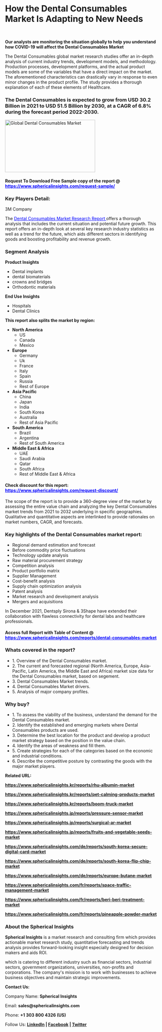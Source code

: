 <p>&nbsp;</p>
<h1><strong>How the Dental Consumables Market Is Adapting to New Needs</strong></h1>
<p>&nbsp;</p>
<p><strong>Our analysts are monitoring the situation globally to help you understand how COVID-19 will affect the Dental Consumables Market</strong></p>
<p>The Dental Consumables global market research studies offer an in-depth analysis of current industry trends, development models, and methodology. Production processes, development platforms, and the actual product models are some of the variables that have a direct impact on the market. The aforementioned characteristics can drastically vary in response to even minor changes in the product profile. The study provides a thorough explanation of each of these elements of Healthcare.</p>
<h3>The Dental Consumables is expected to grow from USD 30.2 Billion in 2021 to USD 51.5 Billion by 2030, at a CAGR of 6.8% during the forecast period 2022-2030.</h3>
<p><img src="https://www.sphericalinsights.com/images/rd/dcmimg.png" alt="Global Dental Consumables Market" width="297" height="173" /></p>
<h4>Request To Download Free Sample copy of the report @ <span style="color: #0000ff;"><a style="color: #0000ff;" href="https://www.sphericalinsights.com/request-sample/" target="_blank">https://www.sphericalinsights.com/request-sample/</a></span></h4>
<h3><strong>Key Players Detail:</strong></h3>
<p>3M Company</p>
<p>The <span style="color: #0000ff;"><a style="color: #0000ff;" href="https://www.sphericalinsights.com/reports/dental-consumables-market" target="_blank">Dental Consumables Market Research Report </a></span>offers a thorough analysis that includes the current situation and potential future growth. This report offers an in-depth look at several key research industry statistics as well as a trend for the future, which aids different sectors in identifying goods and boosting profitability and revenue growth.</p>
<h3><strong>Segment Analysis </strong></h3>
<p><strong>Product Insights</strong></p>
<ul>
<li>Dental implants</li>
<li>dental biomaterials</li>
<li>crowns and bridges</li>
<li>Orthodontic materials</li>
</ul>
<p><strong>End Use Insights</strong></p>
<ul>
<li>Hospitals</li>
<li>Dental Clinics</li>
</ul>
<p><strong>This report also splits the market by region:</strong></p>
<ul>
<li><strong>North America</strong>
<ul>
<li>US</li>
<li>Canada</li>
<li>Mexico</li>
</ul>
</li>
<li><strong>Europe</strong>
<ul>
<li>Germany</li>
<li>Uk</li>
<li>France</li>
<li>Italy</li>
<li>Spain</li>
<li>Russia</li>
<li>Rest of Europe</li>
</ul>
</li>
<li><strong>Asia Pacific</strong>
<ul>
<li>China</li>
<li>Japan</li>
<li>India</li>
<li>South Korea</li>
<li>Australia</li>
<li>Rest of Asia Pacific</li>
</ul>
</li>
<li><strong>South America</strong>
<ul>
<li>Brazil</li>
<li>Argentina</li>
<li>Rest of South America</li>
</ul>
</li>
<li><strong>Middle East &amp; Africa</strong>
<ul>
<li>UAE</li>
<li>Saudi Arabia</li>
<li>Qatar</li>
<li>South Africa</li>
<li>Rest of Middle East &amp; Africa</li>
</ul>
</li>
</ul>
<h4>Check discount for this report: <span style="color: #0000ff;"><a style="color: #0000ff;" href="https://www.sphericalinsights.com/request-discount/" target="_blank">https://www.sphericalinsights.com/request-discount/</a></span></h4>
<p>The scope of the report is to provide a 360-degree view of the market by assessing the entire value chain and analyzing the key Dental Consumables market trends from 2021 to 2032 underlying in specific geographies. Qualitative and quantitative aspects are interlinked to provide rationales on market numbers, CAGR, and forecasts.</p>
<h3><strong>Key highlights of the Dental Consumables market report:</strong></h3>
<ul>
<li>Regional demand estimation and forecast</li>
<li>Before commodity price fluctuations</li>
<li>Technology update analysis</li>
<li>Raw material procurement strategy</li>
<li>Competition analysis</li>
<li>Product portfolio matrix</li>
<li>Supplier Management</li>
<li>Cost-benefit analysis</li>
<li>Supply chain optimization analysis</li>
<li>Patent analysis</li>
<li>Market research and development analysis</li>
<li>Mergers and acquisitions</li>
</ul>
<p>In December 2021, Dentsply Sirona &amp; 3Shape have extended their collaboration with flawless connectivity for dental labs and healthcare professionals.</p>
<h4>Access full Report with Table of Content @ <span style="color: #0000ff;"><a style="color: #0000ff;" href="https://www.sphericalinsights.com/reports/dental-consumables-market" target="_blank">https://www.sphericalinsights.com/reports/dental-consumables-market</a></span></h4>
<h3><strong>Whats covered in the report?</strong></h3>
<ul>
<li>1. Overview of the Dental Consumables market.</li>
<li>2. The current and forecasted regional (North America, Europe, Asia-Pacific, Latin America, the Middle East and Africa) market size data for the Dental Consumables market, based on segement.</li>
<li>3. Dental Consumables Market trends.</li>
<li>4. Dental Consumables Market drivers.</li>
<li>5. Analysis of major company profiles.</li>
</ul>
<h3><strong>Why buy?</strong></h3>
<ul>
<li>1. To assess the viability of the business, understand the demand for the Dental Consumables market.</li>
<li>2. Identify the established and emerging markets where Dental Consumables products are used.</li>
<li>3. Determine the best location for the product and develop a product market strategy based on the position in the value chain.</li>
<li>4. Identify the areas of weakness and fill them.</li>
<li>5. Create strategies for each of the categories based on the economic and industrial conditions.</li>
<li>6. Describe the competitive posture by contrasting the goods with the major market players.</li>
</ul>
<p><strong>Related URL:</strong></p>
<p><strong><a href="https://www.sphericalinsights.kr/reports/rhu-albumin-markethttps://www.sphericalinsights.kr/reports/pet-calming-products-markethttps://www.sphericalinsights.kr/reports/boom-truck-market">https://www.sphericalinsights.kr/reports/rhu-albumin-market</a></strong></p>
<p><strong><a href="https://www.sphericalinsights.kr/reports/rhu-albumin-markethttps://www.sphericalinsights.kr/reports/pet-calming-products-markethttps://www.sphericalinsights.kr/reports/boom-truck-market">https://www.sphericalinsights.kr/reports/pet-calming-products-market</a></strong></p>
<p><strong><a href="https://www.sphericalinsights.kr/reports/rhu-albumin-markethttps://www.sphericalinsights.kr/reports/pet-calming-products-markethttps://www.sphericalinsights.kr/reports/boom-truck-market">https://www.sphericalinsights.kr/reports/boom-truck-market</a></strong></p>
<p><strong><a href="https://www.sphericalinsights.jp/reports/pressure-sensor-markethttps://www.sphericalinsights.jp/reports/surgical-ar-market">https://www.sphericalinsights.jp/reports/pressure-sensor-market</a></strong></p>
<p><strong><a href="https://www.sphericalinsights.jp/reports/pressure-sensor-markethttps://www.sphericalinsights.jp/reports/surgical-ar-market">https://www.sphericalinsights.jp/reports/surgical-ar-market</a></strong></p>
<p><strong><a href="https://www.sphericalinsights.jp/reports/fruits-and-vegetable-seeds-market">https://www.sphericalinsights.jp/reports/fruits-and-vegetable-seeds-market</a></strong></p>
<p><strong><a href="https://www.sphericalinsights.com/de/reports/south-korea-secure-digital-card-markethttps://www.sphericalinsights.com/de/reports/south-korea-flip-chip-markethttps://www.sphericalinsights.com/de/reports/europe-butane-market">https://www.sphericalinsights.com/de/reports/south-korea-secure-digital-card-market</a></strong></p>
<p><strong><a href="https://www.sphericalinsights.com/de/reports/south-korea-secure-digital-card-markethttps://www.sphericalinsights.com/de/reports/south-korea-flip-chip-markethttps://www.sphericalinsights.com/de/reports/europe-butane-market">https://www.sphericalinsights.com/de/reports/south-korea-flip-chip-market</a></strong></p>
<p><strong><a href="https://www.sphericalinsights.com/de/reports/south-korea-secure-digital-card-markethttps://www.sphericalinsights.com/de/reports/south-korea-flip-chip-markethttps://www.sphericalinsights.com/de/reports/europe-butane-market">https://www.sphericalinsights.com/de/reports/europe-butane-market</a></strong></p>
<p><strong><a href="https://www.sphericalinsights.com/fr/reports/space-traffic-management-markethttps://www.sphericalinsights.com/fr/reports/beri-beri-treatment-markethttps://www.sphericalinsights.com/fr/reports/pineapple-powder-market">https://www.sphericalinsights.com/fr/reports/space-traffic-management-market</a></strong></p>
<p><strong><a href="https://www.sphericalinsights.com/fr/reports/space-traffic-management-markethttps://www.sphericalinsights.com/fr/reports/beri-beri-treatment-markethttps://www.sphericalinsights.com/fr/reports/pineapple-powder-market">https://www.sphericalinsights.com/fr/reports/beri-beri-treatment-market</a></strong></p>
<p><strong><a href="https://www.sphericalinsights.com/fr/reports/space-traffic-management-markethttps://www.sphericalinsights.com/fr/reports/beri-beri-treatment-markethttps://www.sphericalinsights.com/fr/reports/pineapple-powder-market">https://www.sphericalinsights.com/fr/reports/pineapple-powder-market</a></strong></p>
<h3><strong>About the Spherical Insights</strong></h3>
<p><strong>Spherical Insights</strong> is a market research and consulting firm which provides actionable market research study, quantitative forecasting and trends analysis provides forward-looking insight especially designed for decision makers and aids ROI.</p>
<p>which is catering to different industry such as financial sectors, industrial sectors, government organizations, universities, non-profits and corporations. The company's mission is to work with businesses to achieve business objectives and maintain strategic improvements.</p>
<p><strong>Contact Us:</strong></p>
<p>Company Name: <strong>Spherical Insights</strong></p>
<p>Email: <strong>sales@sphericalinsights.com</strong></p>
<p>Phone: <strong>+1 303 800 4326 (US)</strong></p>
<p>Follow Us: <strong><a href="https://www.linkedin.com/company/spherical-insight/"><u>LinkedIn</u></a> | <a href="https://www.facebook.com/sphericalinsights35"><u>Facebook</u></a> | <a href="https://twitter.com/SInsights_US"><u>Twitter</u></a></strong></p>
